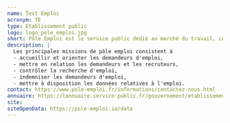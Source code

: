 ```yaml
---
name: Test Emploi
acronym: TE
type: Etablissement public
logo: logo_pole_emploi.jpg
short: Pôle Emploi est le service public dédié au marché du travail, composé de 900 agences sur le territoire, et d'un réseau de partenaires.
description: |
  Les principales missions de pôle emploi consistent à 
  - accueillir et orienter les demandeurs d'emploi,  
  - mettre en relation les demandeurs et les recruteurs,  
  - contrôler la recherche d'emploi,  
  - indemniser les demandeurs d'emploi,  
  - mettre à disposition les données relatives à l'emploi.
contact: https://www.pole-emploi.fr/informations/contactez-nous.html
annuaire: https://lannuaire.service-public.fr/gouvernement/etablissement-public_167191
site:
siteOpenData: https://pole-emploi.io/data
---
```

